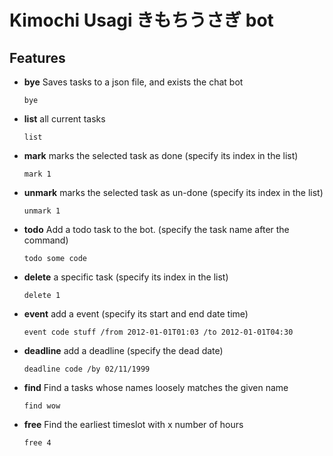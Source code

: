 # Kimochi Usagi きもちうさぎ bot 


## Features

- **bye** Saves tasks to a json file, and exists the chat bot
  ```
  bye
  ```
- **list** all current tasks
  ```
  list
  ```
- **mark** marks the selected task as done (specify its index in the list)
  ```
  mark 1
  ```
- **unmark** marks the selected task as un-done (specify its index in the list)
  ```
  unmark 1
  ```
- **todo** Add a todo task to the bot. (specify the task name after the command)
  ```
  todo some code
  ```
- **delete** a specific task (specify its index in the list)
  ```
  delete 1
  ```
- **event** add a event (specify its start and end date time)
  ```
  event code stuff /from 2012-01-01T01:03 /to 2012-01-01T04:30
  ```
- **deadline** add a deadline (specify the dead date)
  ```
  deadline code /by 02/11/1999
  ```
- **find** Find a tasks whose names loosely matches the given name 
  ```
  find wow
  ```
- **free** Find the earliest timeslot with x number of hours
  ```
  free 4
  ```
  
  
  
